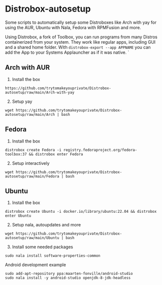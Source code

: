 # Distrobox-autosetup
Some scripts to automatically setup some Distroboxes like Arch with yay for using the AUR, Ubuntu with Nala, Fedora with RPMFusion and more.

Using Distrobox, a fork of Toolbox, you can run programs from many Distros containerized from your system. They work like regular apps, including GUI and a shared home folder. With `distrobox-export --app APPNAME` you can add the App to your Systems Applauncher as if it was native.
`
## Arch with AUR

1. Install the box

```
https://github.com/trytomakeyouprivate/Distrobox-autosetup/raw/main/Arch-with-yay
```

2. Setup yay

```
wget https://github.com/trytomakeyouprivate/Distrobox-autosetup/raw/main/Arch | bash
```

## Fedora

1. Install the box

```
distrobox create Fedora -i registry.fedoraproject.org/fedora-toolbox:37 && distrobox enter Fedora
```

2. Setup interactively

```
wget https://github.com/trytomakeyouprivate/Distrobox-autosetup/raw/main/Fedora | bash
```

## Ubuntu

1. Install the box

```
distrobox create Ubuntu -i docker.io/library/ubuntu:22.04 && distrobox enter Ubuntu
```

2. Setup nala, autoupdates and more

```
wget https://github.com/trytomakeyouprivate/Distrobox-autosetup/raw/main/Ubuntu | bash
```

3. Install some needed packages

```
sudo nala install software-properties-common
```

Android development example

```
sudo add-apt-repository ppa:maarten-fonville/android-studio
sudo nala install -y android-studio openjdk-8-jdk-headless
```
